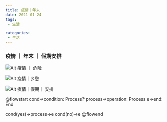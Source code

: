 ```yaml
---
title: 疫情｜年末  
date: 2021-01-24  
tags:
 - 生活  

categories: 
 - 生活
---
```


<!-- more --->

### 疫情 ｜ 年末 ｜ 假期安排  
![Alt 疫情 ｜ 危险](/../../../../xiangchou01.png)

![Alt 疫情｜乡愁](/../../../xiangchou01.png)

![Alt 疫情｜假期｜ 安排](xiangchou01.png)



@flowstart
cond=>condition: Process?
process=>operation: Process
e=>end: End

cond(yes)->process->e
cond(no)->e
@flowend
